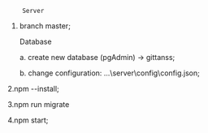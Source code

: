         Server
        
1. branch master;
	
	Database
	
	a. create new database (pgAdmin) -> gittanss;
	
	b. change configuration: ...\server\config\config.json;
        		
2.npm --install;

3.npm run migrate

4.npm start;	
